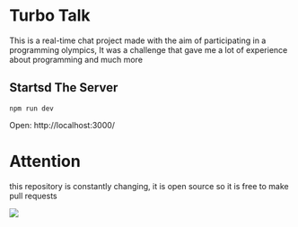 # Turbo Talk

This is a real-time chat project made with the aim of participating in a programming olympics,
It was a challenge that gave me a lot of experience about programming and much more


## Startsd The Server 
    npm run dev
Open: http://localhost:3000/


# Attention
this repository is constantly changing, it is open source so it is free to make pull requests

<img src="https://static.cegoc.pt/wp-content/uploads/2023/06/30113045/10-passos-para-utilizar-o-sistema-de-chat-de-forma-consciente-conteudo.jpg">


